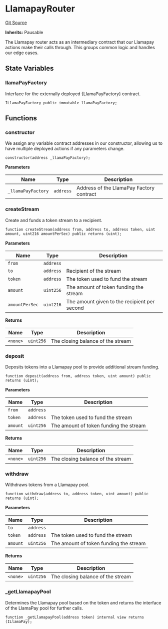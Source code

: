 # LlamapayRouter
[Git Source](https://github.com/FloorDAO/floor-v2/blob/c8169a0594ad07a37d169672a50f4155c41be809/src/contracts/actions/llamapay/LlamapayRouter.sol)

**Inherits:**
Pausable

The Llamapay router acts as an intermediary contract that our Llamapay actions
make their calls through. This groups common logic and handles our edge cases.


## State Variables
### llamaPayFactory
Interface for the externally deployed {LlamaPayFactory} contract.


```solidity
ILlamaPayFactory public immutable llamaPayFactory;
```


## Functions
### constructor

We assign any variable contract addresses in our constructor, allowing us
to have multiple deployed actions if any parameters change.


```solidity
constructor(address _llamaPayFactory);
```
**Parameters**

|Name|Type|Description|
|----|----|-----------|
|`_llamaPayFactory`|`address`|Address of the LlamaPay Factory contract|


### createStream

Create and funds a token stream to a recipient.


```solidity
function createStream(address from, address to, address token, uint amount, uint216 amountPerSec) public returns (uint);
```
**Parameters**

|Name|Type|Description|
|----|----|-----------|
|`from`|`address`||
|`to`|`address`|Recipient of the stream|
|`token`|`address`|The token used to fund the stream|
|`amount`|`uint256`|The amount of token funding the stream|
|`amountPerSec`|`uint216`|The amount given to the recipient per second|

**Returns**

|Name|Type|Description|
|----|----|-----------|
|`<none>`|`uint256`|The closing balance of the stream|


### deposit

Deposits tokens into a Llamapay pool to provide additional stream funding.


```solidity
function deposit(address from, address token, uint amount) public returns (uint);
```
**Parameters**

|Name|Type|Description|
|----|----|-----------|
|`from`|`address`||
|`token`|`address`|The token used to fund the stream|
|`amount`|`uint256`|The amount of token funding the stream|

**Returns**

|Name|Type|Description|
|----|----|-----------|
|`<none>`|`uint256`|The closing balance of the stream|


### withdraw

Withdraws tokens from a Llamapay pool.


```solidity
function withdraw(address to, address token, uint amount) public returns (uint);
```
**Parameters**

|Name|Type|Description|
|----|----|-----------|
|`to`|`address`||
|`token`|`address`|The token used to fund the stream|
|`amount`|`uint256`|The amount of token funding the stream|

**Returns**

|Name|Type|Description|
|----|----|-----------|
|`<none>`|`uint256`|The closing balance of the stream|


### _getLlamapayPool

Determines the Llamapay pool based on the token and returns the interface of
the LlamaPay pool for further calls.


```solidity
function _getLlamapayPool(address token) internal view returns (ILlamaPay);
```

